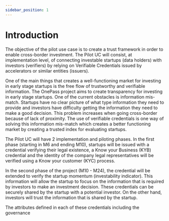 ```yaml
---
sidebar_position: 1
---
```


# Introduction

The objective of the pilot use case is to create a trust framework in order to enable cross-border
investment. The Pilot UC will consist, at implementation level, of connecting investable startups (data
holders) with investors (verifiers) by relying on Verifiable Credentials issued by accelerators or similar
entities (issuers).

One of the main things that creates a well-functioning market for investing in early stage startups is the
free flow of trustworthy and verifiable information. The OnePass project aims to create transparency for
investing in early stage startups. One of the current obstacles is information mis-match. Startups have no
clear picture of what type information they need to provide and investors have difficulty getting the
information they need to make a good decision. This problem increases when going cross-border because
of lack of proximity. The use of verifiable credentials is one way of solving this information mis-match which
creates a better functioning market by creating a trusted index for evaluating startups.

The Pilot UC will have 2 implementation and piloting phases. In the first phase (starting in M6 and ending
M10), startups will be issued with a credential verifying their legal existence, a Know your Business (KYB)
credential and the identity of the company legal representatives will be verified using a Know your
customer (KYC) process.

In the second phase of the project (M10 - M24), the credential will be extended to verify the startup
momentum (investability indicator). This information will allow the startup to focus on the information
that is required by investors to make an investment decision. These credentials can be securely shared by
the startup with a potential investor. On the other hand, investors will trust the information that is shared
by the startup.

The attributes defined in each of these credentials including the governance
